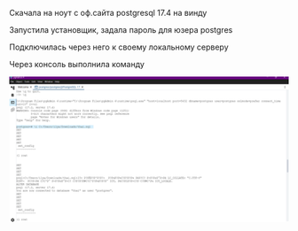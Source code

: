 Скачала на ноут с оф.сайта postgresql 17.4 на винду

Запустила установщик, задала пароль для юзера postgres


Подключилась через него к своему локальному серверу


Через консоль выполнила команду 


![выполнение](https://github.com/LeraSolovieva/LeraSolo/blob/main/Практика/Картинки/выполнение.png)



